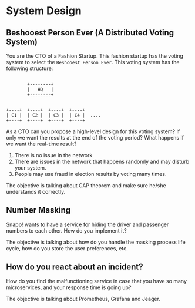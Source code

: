 # System Design

## Beshooest Person Ever (A Distributed Voting System)

You are the CTO of a Fashion Startup.
This fashion startup has the voting system to select the `Beshooest Person Ever`. This voting system has the following structure:

```

        +--------+
        |   HQ   |
        +--------+


+----+  +----+  +----+  +----+
| C1 |  | C2 |  | C3 |  | C4 |  ....
+----+  +----+  +----+  +----+

```

As a CTO can you propose a high-level design for this voting system?
If only we want the results at the end of the voting period?
What happens if we want the real-time result?

1. There is no issue in the network
2. There are issues in the network that happens randomly and may disturb your system.
3. People may use fraud in election results by voting many times.

The objective is talking about CAP theorem and make sure he/she understands it correctly.

## Number Masking

Snapp! wants to have a service for hiding the driver and passenger numbers to each other. How do you implement it?

The objective is talking about how do you handle the masking process life cycle, how do you store the user preferences, etc.

## How do you react about an incident?

How do you find the malfunctioning service in case that you have so many microservices,
and your response time is going up?

The objective is talking about Prometheus, Grafana and Jeager.
